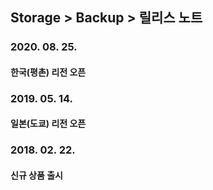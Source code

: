 ## Storage > Backup > 릴리스 노트

### 2020. 08. 25.
#### 한국(평촌) 리전 오픈

### 2019. 05. 14.
#### 일본(도쿄) 리전 오픈

### 2018. 02. 22.
#### 신규 상품 출시

